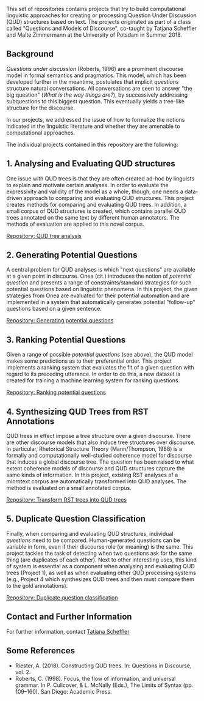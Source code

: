 This set of repositories contains projects that try to build computational linguistic approaches for creating or processing Question Under Discussion (QUD) structures based on text. The projects originated as part of a class called "Questions and Models of Discourse", co-taught by Tatjana Scheffler and Malte Zimmermann at the University of Potsdam in Summer 2018. 

## Background

*Questions under discussion* (Roberts, 1996) are a prominent discourse model in formal semantics and pragmatics. This model, which has been developed further in the meantime, postulates that implicit *questions* structure natural conversations. All conversations are seen to answer "the big question" (*What is the way things are?*), by successively addressing subquestions to this biggest question. This eventually yields a tree-like structure for the discourse.

In our projects, we addressed the issue of how to formalize the notions indicated in the linguistic literature and whether they are amenable to computational approaches. 

The individual projects contained in this repository are the following:

## 1. Analysing and Evaluating QUD structures
One issue with QUD trees is that they are often created ad-hoc by linguists to explain and motivate certain analyses. In order to evaluate the expressivity and validity of the model as a whole, though, one needs a data-driven approach to comparing and evaluating QUD structures. This project creates methods for comparing and evaluating QUD trees. In addition, a small corpus of QUD structures is created, which contains parallel QUD trees annotated on the same text by different human annotators. The methods of evaluation are applied to this novel corpus.

[Repository: QUD tree analysis](https://github.com/QUD-comp/analysis-of-QUD-structures)

## 2. Generating Potential Questions
A central problem for QUD analyses is which "next questions" are available at a given point in discourse. Onea (cit.) introduces the notion of *potential question* and presents a range of constraints/standard strategies for such potential questions based on linguistic phenomena. In this project, the given strategies from Onea are evaluated for their potential automation and are implemented in a system that automatically generates potential "follow-up" questions based on a given sentence.

[Repository: Generating potential questions](https://github.com/QUD-comp/potential-questions)

## 3. Ranking Potential Questions
Given a range of possible *potential questions* (see above), the QUD model makes some predictions as to their preferential order. This project implements a ranking system that evaluates the fit of a given question with regard to its preceding utterance. In order to do this, a new dataset is created for training a machine learning system for ranking questions.

[Repository: Ranking potential questions](https://github.com/QUD-comp/ranking-potential-questions)

## 4. Synthesizing QUD Trees from RST Annotations
QUD trees in effect impose a tree structure over a given discourse. There are other discourse models that also induce tree structures over discourse. In particular, Rhetorical Structure Theory (Mann/Thompson, 1988) is a formally and computationally well-studied coherence model for discourse that induces a global discourse tree. The question has been raised to what extent coherence models of discourse and QUD structures capture the same kinds of information. In this project, existing RST analyses of a microtext corpus are automatically transformed into QUD analyses. The method is evaluated on a small annotated corpus.

[Repository: Transform RST trees into QUD trees](https://github.com/QUD-comp/rst_to_qud)

## 5. Duplicate Question Classification
Finally, when comparing and evaluating QUD structures, individual *questions* need to be compared. Human-generated questions can be variable in form, even if their discourse role (or meaning) is the same. This project tackles the task of detecting when two questions ask for the same thing (are duplicates of each other). Next to other interesting uses, this kind of system is essential as a component when analysing and evaluating QUD trees (Project 1), as well as when evaluating other QUD processing systems (e.g., Project 4 which synthesizes QUD trees and then must compare them to the gold annotations). 

[Repository: Duplicate question classification](https://github.com/QUD-comp/duplicate-question-detection)

## Contact and Further Information

For further information, contact [Tatjana Scheffler](mailto:tatjana.scheffler@rub.de)

## Some References

- Riester, A. (2018). Constructing QUD trees. In: Questions in Discourse, vol. 2.
- Roberts, C. (1998). Focus, the flow of information, and universal grammar. In P. Culicover, & L. McNally (Eds.), The Limits of Syntax (pp. 109–160). San Diego: Academic Press.
